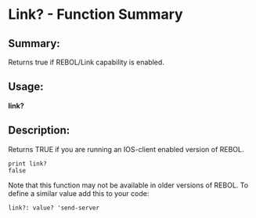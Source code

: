 # Link? - Function Summary

## Summary:

Returns true if REBOL/Link capability is enabled.

## Usage:

**link?**

## Description:

Returns TRUE if you are running an IOS-client enabled version of REBOL.

```
print link?
false
```

Note that this function may not be available in older versions of REBOL. To define a similar value add this to your code:

```
link?: value? 'send-server
```